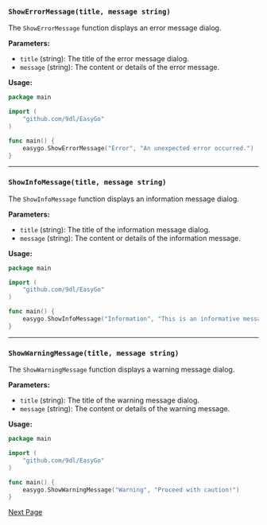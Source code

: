 ### `ShowErrorMessage(title, message string)`

The `ShowErrorMessage` function displays an error message dialog.

**Parameters:**

- `title` (string): The title of the error message dialog.
- `message` (string): The content or details of the error message.

**Usage:**

```go
package main

import (
	"github.com/9dl/EasyGo"
)

func main() {
	easygo.ShowErrorMessage("Error", "An unexpected error occurred.")
}
```

---

### `ShowInfoMessage(title, message string)`

The `ShowInfoMessage` function displays an information message dialog.

**Parameters:**

- `title` (string): The title of the information message dialog.
- `message` (string): The content or details of the information message.

**Usage:**

```go
package main

import (
	"github.com/9dl/EasyGo"
)

func main() {
	easygo.ShowInfoMessage("Information", "This is an informative message.")
}
```

---

### `ShowWarningMessage(title, message string)`

The `ShowWarningMessage` function displays a warning message dialog.

**Parameters:**

- `title` (string): The title of the warning message dialog.
- `message` (string): The content or details of the warning message.

**Usage:**

```go
package main

import (
	"github.com/9dl/EasyGo"
)

func main() {
	easygo.ShowWarningMessage("Warning", "Proceed with caution!")
}
```

[Next Page](/ReadKey.md)
